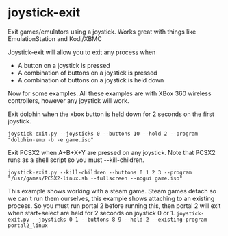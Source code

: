 # joystick-exit
Exit games/emulators using a joystick. Works great with things like EmulationStation and Kodi/XBMC

Joystick-exit will allow you to exit any process when
- A button on a joystick is pressed
- A combination of buttons on a joystick is pressed
- A combination of buttons on a joystick is held down

Now for some examples. All these examples are with XBox 360 wireless controllers, however any joystick will work.

Exit dolphin when the xbox button is held down for 2 seconds on the first joystick.

```joystick-exit.py --joysticks 0 --buttons 10 --hold 2 --program "dolphin-emu -b -e game.iso"```

Exit PCSX2 when A+B+X+Y are pressed on any joystick. Note that PCSX2 runs as a shell script so you must --kill-children.

```joystick-exit.py --kill-children --buttons 0 1 2 3 --program "/usr/games/PCSX2-linux.sh --fullscreen --nogui game.iso"```

This example shows working with a steam game. Steam games detach so we can't run them ourselves, this example shows attaching to an existing process. So you must run portal 2 before running this, then portal 2 will exit when start+select are held for 2 seconds on joystick 0 or 1.
```joystick-exit.py --joysticks 0 1 --buttons 8 9 --hold 2 --existing-program portal2_linux```
